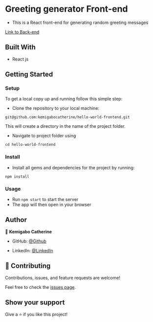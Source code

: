 # Greeting generator Front-end

- This is a React front-end for generating random greeting messages

[Link to Back-end](https://github.com/kemigabocatherine/Hello-world-backend)

## Built With

- React js

## Getting Started

### Setup

To get a local copy up and running follow this simple step:

- Clone the repository to your local machine:

```
git@github.com:kemigabocatherine/hello-world-frontend.git
```

This will create a directory in the name of the project folder.

- Navigate to project folder using

```
cd hello-world-frontend
```

### Install

- Install all gems and dependencies for the project by running:

```
npm install
```

### Usage

- Run `npm start` to start the server
- The app will then open in your browser

## Author

👤 **Kemigabo Catherine**

- GitHub: [@Github](https://github.com/kemigabocatherine)

- LinkedIn: [@LinkedIn](https://www.linkedin.com/in/kemigabocatherine/)

## 🤝 Contributing

Contributions, issues, and feature requests are welcome!

Feel free to check the [issues page](../../issues/).

## Show your support

Give a ⭐️ if you like this project!
